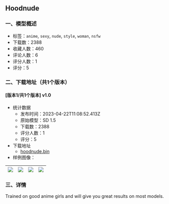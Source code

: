 ## Hoodnude
### 一、模型概述

- 标签：`anime`, `sexy`, `nude`, `style`, `woman`, `nsfw`
- 下载数：2388
- 收藏人数：460
- 评论人数：6
- 评分人数：1
- 评分：5

### 二、下载地址（共1个版本）

#### [版本1/共1个版本] v1.0

- 统计数据
  - 发布时间：2023-04-22T11:08:52.413Z
  - 原始模型：SD 1.5
  - 下载数：2388
  - 评分人数：1
  - 评分：5
- 下载地址
  - [hoodnude.bin](https://civitai.com/api/download/models/52266)
- 样例图像：

| <img src="https://image.civitai.com/xG1nkqKTMzGDvpLrqFT7WA/22386765-ee03-418b-0f32-891e96c97a00/width=450/563763.jpeg" /> | <img src="https://image.civitai.com/xG1nkqKTMzGDvpLrqFT7WA/e1a67820-8223-4308-b036-09075d2d5c00/width=450/563757.jpeg" /> | <img src="https://image.civitai.com/xG1nkqKTMzGDvpLrqFT7WA/b35b812e-df7c-433c-dab1-e71536842b00/width=450/563771.jpeg" /> | <img src="https://image.civitai.com/xG1nkqKTMzGDvpLrqFT7WA/8c16eea7-b7d6-4e33-5242-cbc8aafc1100/width=450/563796.jpeg" /> |
| ---- | ---- | ---- | ---- |


### 三、详情
<p>Trained on good anime girls and will give you great results on most models.</p>